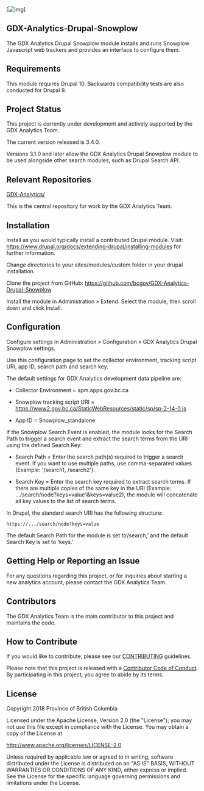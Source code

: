 [![img](https://img.shields.io/badge/Lifecycle-Experimental-339999)]
## GDX-Analytics-Drupal-Snowplow

The GDX Analytics Drupal Snowplow module installs and runs Snowplow 
Javascript web trackers and provides an interface to configure them.
  
## Requirements  

This module requires Drupal 10. Backwards compatibility tests are also conducted for Drupal 9.

## Project Status

This project is currently under development and actively supported by the GDX Analytics Team.

The current version released is 3.4.0. 

Versions 3.1.0 and later allow the GDX Analytics Drupal Snowplow module to be used alongside other search modules, such as Drupal Search API.
  
## Relevant Repositories
[GDX-Analytics/](https://github.com/bcgov/GDX-Analytics/)

This is the central repository for work by the GDX Analytics Team.

## Installation
 
Install as you would typically install a contributed Drupal module. Visit: https://www.drupal.org/docs/extending-drupal/installing-modules for further information.

Change directories to your sites/modules/custom folder in your drupal installation.
  
Clone the project from GitHub: https://github.com/bcgov/GDX-Analytics-Drupal-Snowplow.
  
Install the module in Administration » Extend. Select the module, then scroll down and click Install.

## Configuration

Configure settings in Administration » Configuration » GDX Analytics Drupal Snowplow settings.
    
Use this configuration page to set the collector environment, tracking script URI, app ID, search path and search key.

The default settings for GDX Analytics development data pipeline are:

- Collector Environment = spm.apps.gov.bc.ca

- Snowplow tracking script URI = https://www2.gov.bc.ca/StaticWebResources/static/sp/sp-2-14-0.js

- App ID = Snowplow_standalone

If the Snowplow Search Event is enabled, the module looks for the Search Path to trigger a search event and extract the search terms from the URI using the defined Search Key:

- Search Path = Enter the search path(s) required to trigger a search event. If you want to use multiple paths, use comma-separated values (Example: '/search1, /search2'). 

- Search Key = Enter the search key required to extract search terms. If there are multiple copies of the same key in the URI (Example: .../search/node?keys=value1&keys=value2), the module will concatenate all key values to the list of search terms.

In Drupal, the standard search URI has the following structure:

```https://.../search/node?keys=value```

The default Search Path for the module is set to‘/search,’ and the default Search Key is set to ‘keys.’ 

## Getting Help or Reporting an Issue
 
For any questions regarding this project, or for inquiries about starting a new analytics account, please contact the GDX Analytics Team.

## Contributors

The GDX Analytics Team is the main contributor to this project and maintains the code.

## How to Contribute

If you would like to contribute, please see our [CONTRIBUTING](CONTRIBUTING.md) guidelines.

Please note that this project is released with a [Contributor Code of Conduct](CODE_OF_CONDUCT.md). By participating in this project, you agree to abide by its terms.

## License

Copyright 2018 Province of British Columbia

Licensed under the Apache License, Version 2.0 (the "License");
you may not use this file except in compliance with the License.
You may obtain a copy of the License at

   http://www.apache.org/licenses/LICENSE-2.0

Unless required by applicable law or agreed to in writing, software
distributed under the License is distributed on an "AS IS" BASIS,
WITHOUT WARRANTIES OR CONDITIONS OF ANY KIND, either express or implied.
See the License for the specific language governing permissions and limitations under the License.
